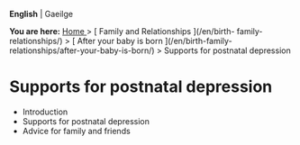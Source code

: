 **English** |  Gaeilge 

**You are here:** [ Home ](/en/) > [ Family and Relationships ](/en/birth-
family-relationships/) > [ After your baby is born ](/en/birth-family-
relationships/after-your-baby-is-born/) > Supports for postnatal depression

#  Supports for postnatal depression

  * Introduction 
  * Supports for postnatal depression 
  * Advice for family and friends 
